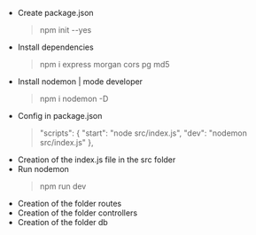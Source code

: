 - Create package.json
    > npm init --yes
- Install dependencies
    > npm i express morgan cors pg md5
- Install nodemon | mode developer
    > npm i nodemon -D
- Config in package.json
    > "scripts": {
    >   "start": "node src/index.js",
    >   "dev": "nodemon src/index.js"
    > },
- Creation of the index.js file in the src folder
- Run nodemon
    > npm run dev
- Creation of the folder routes
- Creation of the folder controllers
- Creation of the folder db
